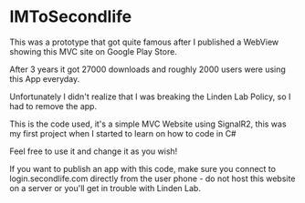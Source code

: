# IMToSecondlife

This was a prototype that got quite famous after I published a WebView showing this MVC site on Google Play Store.

After 3 years it got 27000 downloads and roughly 2000 users were using this App everyday.

Unfortunately I didn't realize that I was breaking the Linden Lab Policy, so I had to remove the app.

This is the code used, it's a simple MVC Website using SignalR2, this was my first project when I started to learn on how to code in C#

Feel free to use it and change it as you wish!

If you want to publish an app with this code, make sure you connect to login.secondlife.com directly from the user phone - do not host this website on a server or you'll get in trouble with Linden Lab.
